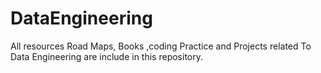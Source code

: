 # DataEngineering
All resources Road Maps, Books ,coding Practice and Projects related To Data Engineering are include in this repository.
